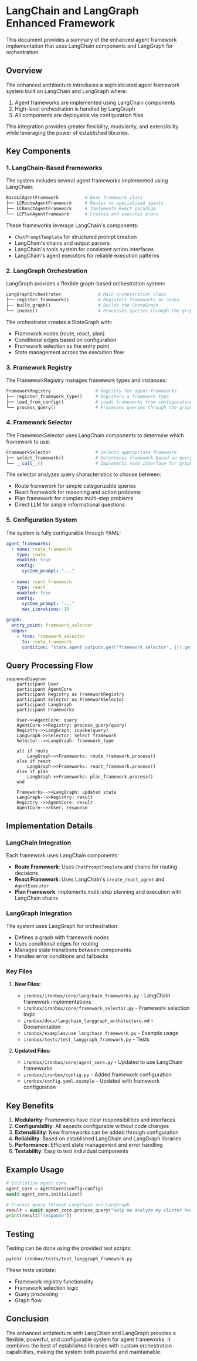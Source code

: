 # LangChain and LangGraph Enhanced Framework

This document provides a summary of the enhanced agent framework implementation that uses LangChain components and LangGraph for orchestration.

## Overview

The enhanced architecture introduces a sophisticated agent framework system built on LangChain and LangGraph where:

1. Agent frameworks are implemented using LangChain components
2. High-level orchestration is handled by LangGraph
3. All components are deployable via configuration files

This integration provides greater flexibility, modularity, and extensibility while leveraging the power of established libraries.

## Key Components

### 1. LangChain-Based Frameworks

The system includes several agent frameworks implemented using LangChain:

```python
BaseLCAgentFramework          # Base framework class
├── LCRouteAgentFramework     # Routes to specialized agents
├── LCReactAgentFramework     # Implements ReAct paradigm
└── LCPlanAgentFramework      # Creates and executes plans
```

These frameworks leverage LangChain's components:
- `ChatPromptTemplate` for structured prompt creation
- LangChain's chains and output parsers
- LangChain's tools system for consistent action interfaces  
- LangChain's agent executors for reliable execution patterns

### 2. LangGraph Orchestration

LangGraph provides a flexible graph-based orchestration system:

```python
LangGraphOrchestrator              # Main orchestration class
├── register_framework()           # Registers frameworks as nodes
├── build_graph()                  # Builds the StateGraph
└── invoke()                       # Processes queries through the graph
```

The orchestrator creates a StateGraph with:
- Framework nodes (route, react, plan)
- Conditional edges based on configuration
- Framework selection as the entry point
- State management across the execution flow

### 3. Framework Registry

The FrameworkRegistry manages framework types and instances:

```python
FrameworkRegistry                 # Registry for agent frameworks
├── register_framework_type()     # Registers a framework type
├── load_from_config()            # Loads frameworks from configuration
└── process_query()               # Processes queries through the graph
```

### 4. Framework Selector

The FrameworkSelector uses LangChain components to determine which framework to use:

```python
FrameworkSelector                 # Selects appropriate framework
├── select_framework()            # Determines framework based on query
└── __call__()                    # Implements node interface for graph
```

The selector analyzes query characteristics to choose between:
- Route framework for simple categorizable queries
- React framework for reasoning and action problems
- Plan framework for complex multi-step problems
- Direct LLM for simple informational questions

### 5. Configuration System

The system is fully configurable through YAML:

```yaml
agent_frameworks:
  - name: route_framework
    type: route
    enabled: true
    config:
      system_prompt: "..."
  
  - name: react_framework
    type: react
    enabled: true
    config:
      system_prompt: "..."
      max_iterations: 10

graph:
  entry_point: framework_selector
  edges:
    - from: framework_selector
      to: route_framework
      condition: "state.agent_outputs.get('framework_selector', {}).get('framework_type') == 'route'"
```

## Query Processing Flow

```mermaid
sequenceDiagram
    participant User
    participant AgentCore
    participant Registry as FrameworkRegistry
    participant Selector as FrameworkSelector
    participant LangGraph
    participant Frameworks

    User->>AgentCore: query
    AgentCore->>Registry: process_query(query)
    Registry->>LangGraph: invoke(query)
    LangGraph->>Selector: Select framework
    Selector-->>LangGraph: framework_type
    
    alt if route
        LangGraph->>Frameworks: route_framework.process()
    else if react
        LangGraph->>Frameworks: react_framework.process()
    else if plan
        LangGraph->>Frameworks: plan_framework.process()
    end
    
    Frameworks-->>LangGraph: updated state
    LangGraph-->>Registry: result
    Registry-->>AgentCore: result
    AgentCore-->>User: response
```

## Implementation Details

### LangChain Integration

Each framework uses LangChain components:

- **Route Framework**: Uses `ChatPromptTemplate` and chains for routing decisions
- **React Framework**: Uses LangChain's `create_react_agent` and `AgentExecutor`
- **Plan Framework**: Implements multi-step planning and execution with LangChain chains

### LangGraph Integration

The system uses LangGraph for orchestration:

- Defines a graph with framework nodes
- Uses conditional edges for routing
- Manages state transitions between components
- Handles error conditions and fallbacks

### Key Files

1. **New Files:**
   - `ironbox/ironbox/core/langchain_frameworks.py` - LangChain framework implementations
   - `ironbox/ironbox/core/framework_selector.py` - Framework selection logic
   - `ironbox/docs/langchain_langgraph_architecture.md` - Documentation
   - `ironbox/examples/use_langchain_framework.py` - Example usage
   - `ironbox/tests/test_langgraph_framework.py` - Tests

2. **Updated Files:**
   - `ironbox/ironbox/core/agent_core.py` - Updated to use LangChain frameworks
   - `ironbox/ironbox/config.py` - Added framework configuration
   - `ironbox/config.yaml.example` - Updated with framework configuration

## Key Benefits

1. **Modularity**: Frameworks have clear responsibilities and interfaces
2. **Configurability**: All aspects configurable without code changes
3. **Extensibility**: New frameworks can be added through configuration 
4. **Reliability**: Based on established LangChain and LangGraph libraries
5. **Performance**: Efficient state management and error handling
6. **Testability**: Easy to test individual components

## Example Usage

```python
# Initialize agent core
agent_core = AgentCore(config=config)
await agent_core.initialize()

# Process query through LangChain and LangGraph
result = await agent_core.process_query("Help me analyze my cluster health")
print(result["response"])
```

## Testing

Testing can be done using the provided test scripts:

```bash
pytest ironbox/tests/test_langgraph_framework.py
```

These tests validate:
- Framework registry functionality
- Framework selection logic
- Query processing
- Graph flow

## Conclusion

The enhanced architecture with LangChain and LangGraph provides a flexible, powerful, and configurable system for agent frameworks. It combines the best of established libraries with custom orchestration capabilities, making the system both powerful and maintainable.
